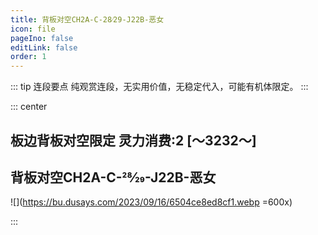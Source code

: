 ```yaml
---
title: 背板对空CH2A-C-28⁄29-J22B-恶女
icon: file
pageIno: false
editLink: false
order: 1
---
```


::: tip 连段要点
纯观赏连段，无实用价值，无稳定代入，可能有机体限定。
:::

::: center
## **板边背板对空限定 灵力消费:2 [～3232～]**
## **背板对空CH2A-C-28⁄29-J22B-恶女**

![](https://bu.dusays.com/2023/09/16/6504ce8ed8cf1.webp =600x)

:::
